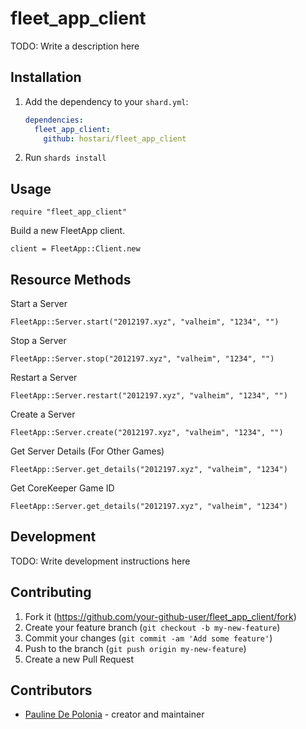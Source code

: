 # fleet_app_client

TODO: Write a description here

## Installation

1. Add the dependency to your `shard.yml`:

   ```yaml
   dependencies:
     fleet_app_client:
       github: hostari/fleet_app_client
   ```

2. Run `shards install`

## Usage

```crystal
require "fleet_app_client"
```

Build a new FleetApp client.

```crystal
client = FleetApp::Client.new
```

## Resource Methods

Start a Server
```crystal
FleetApp::Server.start("2012197.xyz", "valheim", "1234", "")
```

Stop a Server
```crystal
FleetApp::Server.stop("2012197.xyz", "valheim", "1234", "")
```

Restart a Server
```crystal
FleetApp::Server.restart("2012197.xyz", "valheim", "1234", "")
```

Create a Server
```crystal
FleetApp::Server.create("2012197.xyz", "valheim", "1234", "")
```

Get Server Details (For Other Games)
```crystal
FleetApp::Server.get_details("2012197.xyz", "valheim", "1234")
```

Get CoreKeeper Game ID
```crystal
FleetApp::Server.get_details("2012197.xyz", "valheim", "1234")
```



## Development

TODO: Write development instructions here

## Contributing

1. Fork it (<https://github.com/your-github-user/fleet_app_client/fork>)
2. Create your feature branch (`git checkout -b my-new-feature`)
3. Commit your changes (`git commit -am 'Add some feature'`)
4. Push to the branch (`git push origin my-new-feature`)
5. Create a new Pull Request

## Contributors

- [Pauline De Polonia](https://github.com/your-github-user) - creator and maintainer
